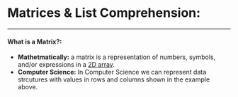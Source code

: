 # Matrices & List Comprehension:
---
  #### What is a Matrix?:
  - **Mathetmatically:** a matrix is a representation of numbers, symbols, and/or expressions in a [2D array](https://www.scaler.com/topics/2d-array-in-python/).
  - **Computer Science:** In Computer Science we can represent data strcutures with values in rows and columns shown in the example above. 
  


